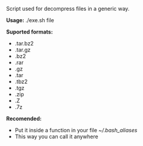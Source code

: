 Script used for decompress files in a generic way.

<b>Usage:</b>
./exe.sh file

<b>Suported formats:</b>
- .tar.bz2
- .tar.gz
- .bz2
- .rar
- .gz
- .tar
- .tbz2
- .tgz
- .zip
- .Z
- .7z

<b>Recomended:</b>
- Put it inside a function in your file <i>~/.bash_aliases</i>
- This way you can call it anywhere